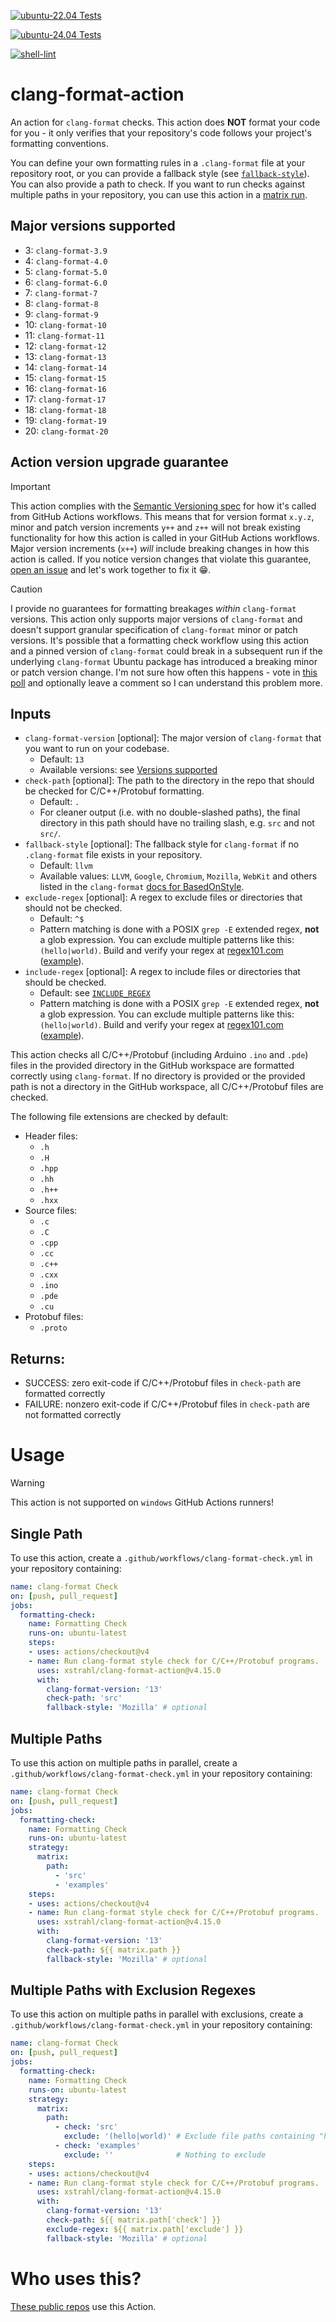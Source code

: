 [![ubuntu-22.04 Tests](https://github.com/xstrahl/clang-format-action/actions/workflows/test-ubuntu-22.04.yml/badge.svg)](https://github.com/xstrahl/clang-format-action/actions/workflows/test-ubuntu-22.04.yml)

[![ubuntu-24.04 Tests](https://github.com/xstrahl/clang-format-action/actions/workflows/test-ubuntu-24.04.yml/badge.svg)](https://github.com/xstrahl/clang-format-action/actions/workflows/test-ubuntu-24.04.yml)

[![shell-lint](https://github.com/xstrahl/clang-format-action/workflows/shell-lint/badge.svg?branch=main)](https://github.com/xstrahl/clang-format-action/actions?query=workflow%3Ashell-lint+branch%3Amain)


# clang-format-action
An action for `clang-format` checks. This action does **NOT** format your code for you - it only verifies that your repository's code follows your project's formatting conventions.

You can define your own formatting rules in a `.clang-format` file at your repository root, or you can provide a fallback style (see [`fallback-style`](#inputs)). You can also provide a path to check. If you want to run checks against multiple paths in your repository, you can use this action in a [matrix run](#multiple-paths).

## Major versions supported
* 3: `clang-format-3.9`
* 4: `clang-format-4.0`
* 5: `clang-format-5.0`
* 6: `clang-format-6.0`
* 7: `clang-format-7`
* 8: `clang-format-8`
* 9: `clang-format-9`
* 10: `clang-format-10`
* 11: `clang-format-11`
* 12: `clang-format-12`
* 13: `clang-format-13`
* 14: `clang-format-14`
* 15: `clang-format-15`
* 16: `clang-format-16`
* 17: `clang-format-17`
* 18: `clang-format-18`
* 19: `clang-format-19`
* 20: `clang-format-20`

## Action version upgrade guarantee

> [!IMPORTANT]
> This action complies with the [Semantic Versioning spec](https://semver.org) for how it's called from GitHub Actions workflows. This means that for version format `x.y.z`, minor and patch version increments `y++` and `z++` will not break existing functionality for how this action is called in your GitHub Actions workflows. Major version increments (`x++`) *will* include breaking changes in how this action is called. If you notice version changes that violate this guarantee, [open an issue](https://github.com/xstrahl/clang-format-action/issues/new?template=Blank+issue) and let's work together to fix it 😁.

> [!CAUTION]
> I provide no guarantees for formatting breakages *within* `clang-format` versions. This action only supports major versions of `clang-format` and doesn't support granular specification of `clang-format` minor or patch versions. It's possible that a formatting check workflow using this action and a pinned version of `clang-format` could break in a subsequent run if the underlying `clang-format` Ubuntu package has introduced a breaking minor or patch version change. I'm not sure how often this happens - vote in [this poll](https://github.com/jidicula/clang-format-action/discussions/192) and optionally leave a comment so I can understand this problem more.

## Inputs
* `clang-format-version` [optional]: The major version of `clang-format` that you want to run on your codebase.
  * Default: `13`
  * Available versions: see [Versions supported](#major-versions-supported)
* `check-path` [optional]: The path to the directory in the repo that should be checked for C/C++/Protobuf formatting.
  * Default: `.`
  * For cleaner output (i.e. with no double-slashed paths), the final directory in this path should have no trailing slash, e.g. `src` and not `src/`.
* `fallback-style` [optional]: The fallback style for `clang-format` if no `.clang-format` file exists in your repository.
  * Default: `llvm`
  * Available values: `LLVM`, `Google`, `Chromium`, `Mozilla`, `WebKit` and others listed in the `clang-format` [docs for BasedOnStyle](https://clang.llvm.org/docs/ClangFormatStyleOptions.html#configurable-format-style-options).
* `exclude-regex` [optional]: A regex to exclude files or directories that should not be checked.
  * Default: `^$`
  * Pattern matching is done with a POSIX `grep -E` extended regex, **not** a glob expression. You can exclude multiple patterns like this: `(hello|world)`. Build and verify your regex at [regex101.com](https://regex101.com) ([example](https://regex101.com/r/llFcLy/7)).
* `include-regex` [optional]: A regex to include files or directories that should be checked.
  * Default: see [`INCLUDE_REGEX`](./check.sh#77)
  * Pattern matching is done with a POSIX `grep -E` extended regex, **not** a glob expression. You can exclude multiple patterns like this: `(hello|world)`. Build and verify your regex at [regex101.com](https://regex101.com) ([example](https://regex101.com/r/llFcLy/7)).

This action checks all C/C++/Protobuf (including Arduino `.ino` and `.pde`) files in the provided directory in the GitHub workspace are formatted correctly using `clang-format`. If no directory is provided or the provided path is not a directory in the GitHub workspace, all C/C++/Protobuf files are checked.

The following file extensions are checked by default:
* Header files:
  * `.h`
  * `.H`
  * `.hpp`
  * `.hh`
  * `.h++`
  * `.hxx `
* Source files:
  * `.c`
  * `.C`
  * `.cpp`
  * `.cc`
  * `.c++`
  * `.cxx`
  * `.ino`
  * `.pde`
  * `.cu`
* Protobuf files:
  * `.proto`

## Returns:

* SUCCESS: zero exit-code if C/C++/Protobuf files in `check-path` are formatted correctly
* FAILURE: nonzero exit-code if C/C++/Protobuf files in `check-path` are not formatted correctly

# Usage

> [!WARNING]
> This action is not supported on `windows` GitHub Actions runners!

## Single Path

To use this action, create a `.github/workflows/clang-format-check.yml` in your repository containing:

```yaml
name: clang-format Check
on: [push, pull_request]
jobs:
  formatting-check:
    name: Formatting Check
    runs-on: ubuntu-latest
    steps:
    - uses: actions/checkout@v4
    - name: Run clang-format style check for C/C++/Protobuf programs.
      uses: xstrahl/clang-format-action@v4.15.0
      with:
        clang-format-version: '13'
        check-path: 'src'
        fallback-style: 'Mozilla' # optional
```

## Multiple Paths
To use this action on multiple paths in parallel, create a `.github/workflows/clang-format-check.yml` in your repository containing:

```yaml
name: clang-format Check
on: [push, pull_request]
jobs:
  formatting-check:
    name: Formatting Check
    runs-on: ubuntu-latest
    strategy:
      matrix:
        path:
          - 'src'
          - 'examples'
    steps:
    - uses: actions/checkout@v4
    - name: Run clang-format style check for C/C++/Protobuf programs.
      uses: xstrahl/clang-format-action@v4.15.0
      with:
        clang-format-version: '13'
        check-path: ${{ matrix.path }}
        fallback-style: 'Mozilla' # optional
```

## Multiple Paths with Exclusion Regexes
To use this action on multiple paths in parallel with exclusions, create a `.github/workflows/clang-format-check.yml` in your repository containing:

```yaml
name: clang-format Check
on: [push, pull_request]
jobs:
  formatting-check:
    name: Formatting Check
    runs-on: ubuntu-latest
    strategy:
      matrix:
        path:
          - check: 'src'
            exclude: '(hello|world)' # Exclude file paths containing "hello" or "world"
          - check: 'examples'
            exclude: ''              # Nothing to exclude
    steps:
    - uses: actions/checkout@v4
    - name: Run clang-format style check for C/C++/Protobuf programs.
      uses: xstrahl/clang-format-action@v4.15.0
      with:
        clang-format-version: '13'
        check-path: ${{ matrix.path['check'] }}
        exclude-regex: ${{ matrix.path['exclude'] }}
        fallback-style: 'Mozilla' # optional
```

# Who uses this?

[These public repos](https://github.com/search?q=%22uses%3A+jidicula%2Fclang-format-action%22+-user%3Ajidicula&type=code) use this Action.
